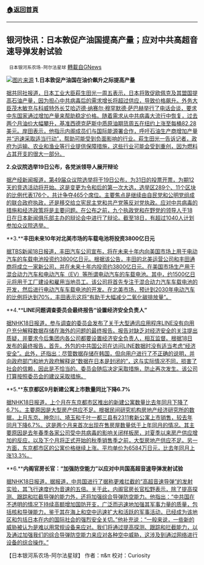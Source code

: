 ###  [:house:返回首頁](https://github.com/ourhimalayas/txt)
---


## 银河快讯：日本敦促产油国提高产量；应对中共高超音速导弹发射试验
` 日本银河系农场-阿尔法星球` [轉載自GNews](https://gnews.org/zh-hans/1603948/)

![](https://assets.gnews.org/wp-content/uploads/2021/10/图片1-56.png)[图片来源](https://m.soundofhope.org/)
**1.日本敦促产油国在油价飙升之际提高产量**

[据共同社报道，日本工业大臣萩生田光一周五表示，日本将敦促欧佩克及其盟国提高石油产量，因为担心中共病毒后的需求增长将超过供应，导致价格飙升。外务大臣茂木敏充与科威特外长艾哈迈德·纳赛尔·穆罕默德·萨巴赫举行了电话会谈，要求中东国家通过增加产量来帮助稳定价格。随着需求从中共病毒大流行中恢复，过去两个月油价大幅攀升，基准西德克萨斯中质原油期货周五在纽约上涨至每桶82.28美元。岸田表示，他指示内阁成员们与国际能源署合作，呼吁石油生产商增加产量并“迅速采取适当行动”，帮助可能受到负面影响的行业。萩生田光一告诉记者，政府为运输、农业和渔业等行业提供保障措施，这些行业可能会受到重创，因为燃料占其开支的很大一部分。](https://english.kyodonews.net/news/2021/10/b691a2f2e324-japan-to-urge-oil-producers-to-boost-output-amid-price-surge.html)

**2.众议院选举19日公布，各党派领导人展开辩论**

[据产经新闻报道，第49届众议院选举将于19日公布，为31日的投票开票，为期12天的竞选活动将开始。这是变更为令和后的第一次大选，选举区289个、11个区块的比例代表176个，共计争夺465个席位。主要焦点是继续由自民党和公明党组成的联合政府执政，还是移交给立宪民主党和共产党等反对党执政。应对中共病毒的措施和经济政策将是主要问题。在公布之前，九个执政党和在野党的领导人于18日在日本新闻俱乐部主办的辩论会中进行了辩论。截至18日，有超过1040人计划参加众议院选举。](https://news.yahoo.co.jp/articles/0098346ba24b3246e6d17c549618bf3a9c2bbf7a)

**3.****丰田未来10年对北美市场的车载电池将投资3800亿日元**

[据TBS新闻18日报道，丰田汽车公司宣布，将在未来十年内向美国市场上用于电动汽车的车载电池投资约3800亿日元。根据该公告，丰田的北美运营公司和丰田通商将成立一家新公司，并在未来十年内投资约3800亿日元。在美国市场生产用于混合动力汽车和电动汽车（EV）等所谓电动汽车的车载电池。其中，约1500亿日元将用于工厂建设和雇用当地员工。该公司将首先专注于混合动力汽车车载电池的开发，然后进行电动汽车车载电池的开发。在北美市场，预计到2030年电动汽车的比例将达到70%，丰田表示这将“有助于大幅减少二氧化碳排放量”。](https://news.yahoo.co.jp/articles/b6b8907ce4b65bd910702e0cd4eac3d00126dae9)

**4.****LINE问题调查委员会最终报告“设置经济安全负责人”**

[据NHK18日报道，参与调查的委员会发布了关于大型通讯应用程序LINE没有向用户充分解释数据存储在海外的问题的最终报告。报告对缺乏对经济安全的关注提出质疑，并要求今后集团内各公司都要设置经济安全负责人，相互监督。根据18日发布的最终报告，首先，外包的中共国公司在访问LINE数据时没有适当考虑“经济安全”。此外，还指出：尽管数据存储在韩国，但向用户进行了不正确的说明，并向政府部门和地方政府解释说“数据在日本是封闭的”，这与实际情况不同，损害了社会的信赖，因此是不恰当的。委员会随后决定采取措施，防止再次发生。该公司打算按照委员会的建议采取措施。](https://www3.nhk.or.jp/news/html/20211018/k10013312031000.html?utm_int=all_side_business-ranking_001)

**5.****东京都区9月新建公寓上市数量同比下降6.7%**

[据NHK18日报道，上个月在东京都市区推出的新建公寓数量比去年同月下降了6.7%。主要原因是大型房产供应不足。根据民间研究机构房地产经济研究所的数据，上月东京、神奈川、埼玉和千叶一都三县有2311套新公寓上市销售，较去年同月下降6.7%。这是两个月来首次出现在售房屋数量低于上年同月的情况。其主要原因是去年春季各家公司受中共病毒的影响关闭样板房，对夏季以来房产供应增加的反应，以及下个月将正式开始的秋季销售季之前，大型房地产供应不足。另一方面，东京都市区的公寓价格继续上涨。平均单价为6584万日元，比去年同月上涨13.3%。](https://www3.nhk.or.jp/news/html/20211018/k10013312271000.html?utm_int=news-business_contents_list-items_004)

**6.****内阁官房长官：“加强防空能力”以应对中共国高超音速导弹发射试验**

[据NHK18日报道，据报道，中共国进行了据称更难拦截的“高超音速导弹”的发射实验，其飞行速度约为音速的五倍。关于此，内阁官房长官松野表示，除了提高探测、跟踪和拦截导弹的能力外，还将加强综合导弹防空能力。他指出：“中共国在不透明的情况下持续高额增加国防开支，广泛而迅速地加强其军事力量的质量，包括核和导弹能力，鉴于其在海上和空中迅速扩大和活跃的军事活动，已经成为该地区和包括日本在内的国际社会的强烈安全关切。”他补充说：“一般来说，一些新的威胁被认为是难以用常规设备来应对。我们将通过提高探测、跟踪和拦截能力，以及通过加强我们的综合导弹防空能力来应对各种空中威胁，这涉及到通过网络进行设备的综合操作。”](https://www3.nhk.or.jp/news/html/20211018/k10013311721000.html?utm_int=news-international_contents_list-items_008)

【日本银河系农场-阿尔法星球】
作者：π&π
校对：Curiosity
